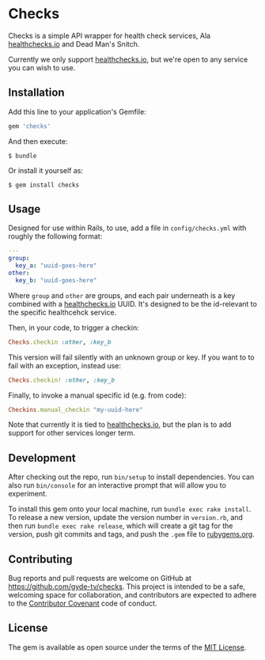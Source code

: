 # Checks

Checks is a simple API wrapper for health check services, Ala [healthchecks.io](https://healthchecks.io) and Dead Man's Snitch.

Currently we only support [healthchecks.io](https://healthchecks.io), but we're open to any service you can wish to use.

## Installation

Add this line to your application's Gemfile:

```ruby
gem 'checks'
```

And then execute:

    $ bundle

Or install it yourself as:

    $ gem install checks

## Usage

Designed for use within Rails, to use, add a file in `config/checks.yml` with roughly the following format:

```YAML
---
group:
  key_a: "uuid-goes-here"
other:
  key_b: "uuid-goes-here"
```

Where `group` and `other` are groups, and each pair underneath is a key combined with a [healthchecks.io](https://healthchecks.io) UUID. It's designed
to be the id-relevant to the specific healthcehck service.

Then, in your code, to trigger a checkin:

```ruby
Checks.checkin :other, :key_b
```

This version will fail silently with an unknown group or key. If you want to to fail with an exception,
instead use:

```ruby
Checks.checkin! :other, :key_b
```

Finally, to invoke a manual specific id (e.g. from code):

```ruby
Checkins.manual_checkin "my-uuid-here"
```

Note that currently it is tied to [healthchecks.io](https://healthchecks.io), but the plan is to add support for other services longer term.

## Development

After checking out the repo, run `bin/setup` to install dependencies. You can also run `bin/console` for an interactive prompt that will allow you to experiment.

To install this gem onto your local machine, run `bundle exec rake install`. To release a new version, update the version number in `version.rb`, and then run `bundle exec rake release`, which will create a git tag for the version, push git commits and tags, and push the `.gem` file to [rubygems.org](https://rubygems.org).

## Contributing

Bug reports and pull requests are welcome on GitHub at https://github.com/gyde-tv/checks. This project is intended to be a safe, welcoming space for collaboration, and contributors are expected to adhere to the [Contributor Covenant](http://contributor-covenant.org) code of conduct.


## License

The gem is available as open source under the terms of the [MIT License](http://opensource.org/licenses/MIT).
